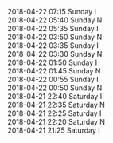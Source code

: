 2018-04-22 07:15 Sunday  I  
2018-04-22 05:40 Sunday  N  
2018-04-22 05:35 Sunday  I  
2018-04-22 03:50 Sunday  N  
2018-04-22 03:35 Sunday  I  
2018-04-22 03:30 Sunday  N  
2018-04-22 01:50 Sunday  I  
2018-04-22 01:45 Sunday  N  
2018-04-22 00:55 Sunday  I  
2018-04-22 00:50 Sunday  N  
2018-04-21 22:40 Saturday  I  
2018-04-21 22:35 Saturday  N  
2018-04-21 22:25 Saturday  I  
2018-04-21 22:20 Saturday  N  
2018-04-21 21:25 Saturday  I  
